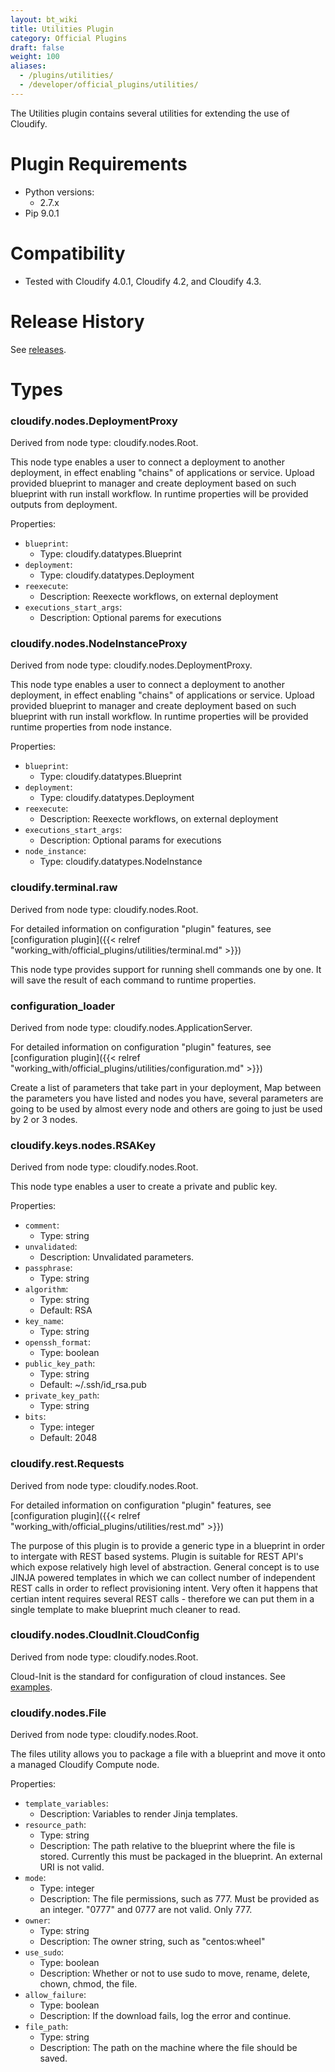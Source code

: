 ```yaml
---
layout: bt_wiki
title: Utilities Plugin
category: Official Plugins
draft: false
weight: 100
aliases:
  - /plugins/utilities/
  - /developer/official_plugins/utilities/
---
```

The Utilities plugin contains several utilities for extending the use of Cloudify.

# Plugin Requirements

* Python versions:
  * 2.7.x
* Pip 9.0.1


# Compatibility

* Tested with Cloudify 4.0.1, Cloudify 4.2, and Cloudify 4.3.


# Release History

See [releases](https://github.com/cloudify-incubator/cloudify-utilities-plugin/releases).


# Types

### **cloudify.nodes.DeploymentProxy**
  Derived from node type: cloudify.nodes.Root.

This node type enables a user to connect a deployment to another deployment, in effect enabling "chains" of applications or service.
Upload provided blueprint to manager and create deployment based on such blueprint with run install workflow.
In runtime properties will be provided outputs from deployment.

Properties:

  * `blueprint`:
    - Type: cloudify.datatypes.Blueprint
  * `deployment`:
    - Type: cloudify.datatypes.Deployment
  * `reexecute`:
    - Description: Reexecte workflows, on external deployment
  * `executions_start_args`:
    - Description: Optional parems for executions


### **cloudify.nodes.NodeInstanceProxy**
  Derived from node type: cloudify.nodes.DeploymentProxy.

This node type enables a user to connect a deployment to another deployment, in effect enabling "chains" of applications or service.
Upload provided blueprint to manager and create deployment based on such blueprint with run install workflow.
In runtime properties will be provided runtime properties from node instance.

Properties:

  * `blueprint`:
    - Type: cloudify.datatypes.Blueprint
  * `deployment`:
    - Type: cloudify.datatypes.Deployment
  * `reexecute`:
    - Description: Reexecte workflows, on external deployment
  * `executions_start_args`:
    - Description: Optional params for executions
  * `node_instance`:
    - Type: cloudify.datatypes.NodeInstance


### **cloudify.terminal.raw**
  Derived from node type: cloudify.nodes.Root.

For detailed information on configuration "plugin" features, see [configuration plugin]({{< relref "working_with/official_plugins/utilities/terminal.md" >}})

This node type provides support for running shell commands one by one. It will save the result of each command to runtime properties.


### **configuration_loader**
  Derived from node type: cloudify.nodes.ApplicationServer.

For detailed information on configuration "plugin" features, see [configuration plugin]({{< relref "working_with/official_plugins/utilities/configuration.md" >}})

Create a list of parameters that take part in your deployment,
Map between the parameters you have listed and nodes you have, several parameters are going
to be used by almost every node and others are going to just be used by 2 or 3 nodes.


### **cloudify.keys.nodes.RSAKey**
  Derived from node type: cloudify.nodes.Root.

This node type enables a user to create a private and public key.

Properties:
  * `comment`:
    - Type: string
  * `unvalidated`:
    - Description: Unvalidated parameters.
  * `passphrase`:
    - Type: string
  * `algorithm`:
    - Type: string
    - Default: RSA
  * `key_name`:
    - Type: string
  * `openssh_format`:
    - Type: boolean
  * `public_key_path`:
    - Type: string
    - Default: ~/.ssh/id_rsa.pub
  * `private_key_path`:
    - Type: string
  * `bits`:
    - Type: integer
    - Default: 2048


### **cloudify.rest.Requests**
  Derived from node type: cloudify.nodes.Root.

For detailed information on configuration "plugin" features, see [configuration plugin]({{< relref "working_with/official_plugins/utilities/rest.md" >}})

The purpose of this plugin is to provide a generic type in a blueprint in order to intergate with REST based systems. Plugin is suitable for REST API's which expose relatively high level of abstraction. General concept is to use JINJA powered templates in which we can collect number of independent REST calls in order to reflect provisioning intent. Very often it happens that certian intent requires several REST calls - therefore we can put them in a single template to make blueprint much cleaner to read.


### **cloudify.nodes.CloudInit.CloudConfig**
  Derived from node type: cloudify.nodes.Root.

Cloud-Init is the standard for configuration of cloud instances. See [examples](http://cloudinit.readthedocs.io/en/latest/topics/examples.html).


### **cloudify.nodes.File**
  Derived from node type: cloudify.nodes.Root.

The files utility allows you to package a file with a blueprint and move it onto a managed Cloudify Compute node.

Properties:
  * `template_variables`:
    - Description: Variables to render Jinja templates.
  * `resource_path`:
    - Type: string
    - Description: The path relative to the blueprint where the file is stored. Currently this must be packaged in the blueprint. An external URI is not valid.
  * `mode`:
    - Type: integer
    - Description: The file permissions, such as 777. Must be provided as an integer. "0777" and 0777 are not valid. Only 777.
  * `owner`:
    - Type: string
    - Description: The owner string, such as "centos:wheel"
  * `use_sudo`:
    - Type: boolean
    - Description: Whether or not to use sudo to move, rename, delete, chown, chmod, the file.
  * `allow_failure`:
    - Type: boolean
    - Description: If the download fails, log the error and continue.
  * `file_path`:
    - Type: string
    - Description: The path on the machine where the file should be saved.
